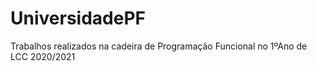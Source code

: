 # UniversidadePF
Trabalhos realizados na cadeira de Programação Funcional no 1ºAno de LCC 2020/2021
